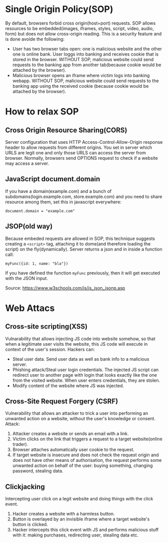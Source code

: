 # Single Origin Policy(SOP)

By default, browsers forbid cross origin(host+port) requests. SOP allows resources to be embedded(images, iframes, styles, script, video, audio, form) but does not allow cross-origin reading. This is a security feature and is done avoide the following:

- User has two browser tabs open: one is malicious website and the other one is online bank. User loggs into banking and receives cookie that is stored in the browser. WITHOUT SOP, malicious website could send requests to
  the banking app from another tab(because cookie would be attached by the browser).
- Malicious browser opens an iframe where victim logs into banking webapp. WITHOUT SOP, malicious website could send requests to the banking app using the received cookie (because cookie would be attached by the browser).

# How to relax SOP

## Cross Origin Resource Sharing(CORS)

Server configuration that uses HTTP Access-Control-Allow-Origin response header to allow requests from different origins. You set in server which URLS are legit one and only those URLS can access the server from browser. Normally, browsers send OPTIONS request to check if a website may access a server.

## JavaScript document.domain

If you have a domain(example.com) and a bunch of subdomains(login.example.com, store.example.com) and you need to share resource among them, set this in javascript everywhere:

```
document.domain = "example.com"
```

## JSOP(old way)

Because embeded requests are allowed in SOP, this technique suggests creating a `<script>` tag, attaching it to dome(and therefore loading the script) on the fly(dynamically). Server returns a json and in inside a function call:

```
myFunc({id: 1, name: "bla"})
```

If you have defined the function `myFunc` previously, then it will get executed with the JSON input.

Source: https://www.w3schools.com/js/js_json_jsonp.asp

# Web Attacs

## Cross-site scripting(XSS)

Vulnarability that allows injecting JS code into website somehow, so that when a legitimate user visits the website, this JS code will execute in context of the user's session.
Hackers can:

- Steal user data. Send user data as well as bank info to a malicious server.
- Phishing attack/Steal user login credentials. The injected JS script can redirect user to another page with login that looks exactly like the one from the visited website. When user enters credentials, they are stolen.
- Modify content of the website where JS was injected.

## Cross-Site Request Forgery (CSRF)

Vulnerability that allows an attacker to trick a user into performing an unwanted action on a website, without the user's knowledge or consent.
Attack:

1. Attacker creates a website or sends an email with a link.
2. Victim clicks on the link that triggers a request to a target website(online trader).
3. Browser attaches automatically user cookie to the request.
4. If target website is insecure and does not check the request origin and does not have other means of authorisation, the request performs some unwanted action on behalf of the user: buying something, changing password, stealing data.

## Clickjacking

Intercepting user click on a legit website and doing things with the click event.

1. Hacker creates a website with a harmless button.
2. Button is overlayed by an invisible iframe where a target website's button is clicked.
3. Hacker intercepts this click event with JS and performs malicious stuff with it: making purchases,
   redirecting user, stealing data etc.
